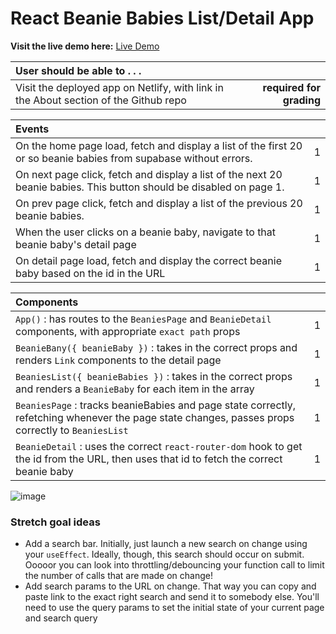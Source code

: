 # React Beanie Babies List/Detail App

**Visit the live demo here:** [Live Demo](https://ecstatic-jackson-7ce76f.netlify.app/)

| User should be able to . . .                                                         |             |
| :----------------------------------------------------------------------------------- | ----------: |
| Visit the deployed app on Netlify, with link in the About section of the Github repo |  **required for grading** |

| Events                                                                                |             |
| :----------------------------------------------------------------------------------- | ----------: |
| On the home page load, fetch and display a list of the first 20 or so beanie babies from supabase without errors.  |        1 |
| On next page click, fetch and display a list of the next 20 beanie babies. This button should be disabled on page 1.  |        1 |
| On prev page click, fetch and display a list of the previous 20 beanie babies.  |        1 |
| When the user clicks on a beanie baby, navigate to that beanie baby's detail page |        1 |
| On detail page load, fetch and display the correct beanie baby based on the id in the URL |        1 |

| Components                                                                                |             |
| :----------------------------------------------------------------------------------- | ----------: |
| `App()` : has routes to the `BeaniesPage` and `BeanieDetail` components, with appropriate `exact path` props |1|
| `BeanieBany({ beanieBaby })` : takes in the correct props and renders `Link` components to the detail page |1|
| `BeaniesList({ beanieBabies })` : takes in the correct props and renders a `BeanieBaby` for each item in the array |1|
| `BeaniesPage` : tracks beanieBabies and page state correctly, refetching whenever the page state changes, passes props correctly to `BeaniesList` |1|
| `BeanieDetail` : uses the correct `react-router-dom` hook to get the id from the URL, then uses that id to fetch the correct beanie baby |1|

![image](https://user-images.githubusercontent.com/16160135/150245762-448edede-a9af-494a-b8fe-c26e855e61d4.png)


### Stretch goal ideas
- Add a search bar. Initially, just launch a new search on change using your `useEffect`. Ideally, though, this search should occur on submit. Ooooor you can look into throttling/debouncing your function call to limit the number of calls that are made on change!
- Add search params to the URL on change. That way you can copy and paste link to the exact right search and send it to somebody else. You'll need to use the query params to set the initial state of your current page and search query
